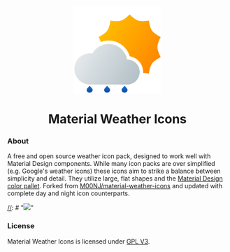 <div align="center">
  <img width="200" height="200" src="Icons/day/lightrain.svg">
  <h1>Material Weather Icons</h1>
</div>

### About
A free and open source weather icon pack, designed to work well with Material Design components. While many icon packs are over simplified (e.g. Google's weather icons) these icons aim to strike a balance between simplicity and detail. They utilize large, flat shapes and the [Material Design color pallet](https://htmlcolorcodes.com/color-chart/material-design-color-chart/).
Forked from [M00NJ/material-weather-icons](https://github.com/M00NJ/material-weather-icons) and updated with complete day and night icon counterparts.

[//]: # "### Icons"

[//]: # "<img src="icon_overview.svg">"

### License

 Material Weather Icons is licensed under [GPL V3](https://www.gnu.org/licenses/gpl-3.0.en.html#license-text).
